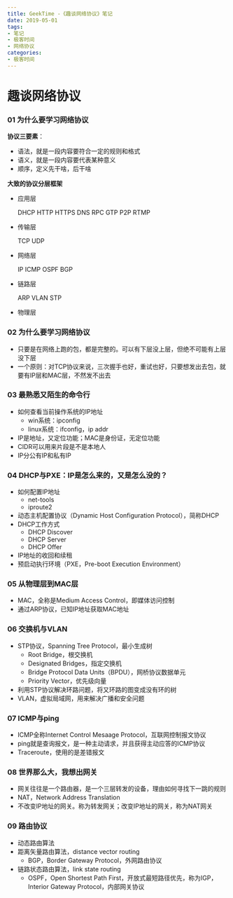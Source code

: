 ```yaml
---
title: GeekTime -《趣谈网络协议》笔记
date: 2019-05-01
tags:
- 笔记
- 极客时间
- 网络协议
categories:
- 极客时间
---
```


# 趣谈网络协议

### 01 为什么要学习网络协议

**协议三要素**：

- 语法，就是一段内容要符合一定的规则和格式
- 语义，就是一段内容要代表某种意义
- 顺序，定义先干啥，后干啥

**大致的协议分层框架**

- 应用层

  DHCP HTTP HTTPS DNS RPC GTP P2P RTMP

- 传输层

  TCP UDP

- 网络层

  IP ICMP OSPF BGP

- 链路层

  ARP VLAN STP

- 物理层

### 02 为什么要学习网络协议

- 只要是在网络上跑的包，都是完整的。可以有下层没上层，但绝不可能有上层没下层
- 一个原则：对TCP协议来说，三次握手也好，重试也好，只要想发出去包，就要有IP层和MAC层，不然发不出去

### 03 最熟悉又陌生的命令行

- 如何查看当前操作系统的IP地址
  - win系统：ipconfig
  - linux系统：ifconfig，ip addr
- IP是地址，又定位功能；MAC是身份证，无定位功能
- CIDR可以用来片段是不是本地人
- IP分公有IP和私有IP

### 04 DHCP与PXE：IP是怎么来的，又是怎么没的？

- 如何配置IP地址
  - net-tools
  - iproute2
- 动态主机配置协议（Dynamic Host Configuration Protocol），简称DHCP
- DHCP工作方式
  - DHCP Discover
  - DHCP Server
  - DHCP Offer
- IP地址的收回和续租
- 预启动执行环境（PXE，Pre-boot Execution Environment）

### 05 从物理层到MAC层

- MAC，全称是Medium Access Control，即媒体访问控制
- 通过ARP协议，已知IP地址获取MAC地址

### 06 交换机与VLAN

- STP协议，Spanning Tree Protocol，最小生成树
  - Root Bridge，根交换机
  - Designated Bridges，指定交换机
  - Bridge Protocol Data Units（BPDU），网桥协议数据单元
  - Priority Vector，优先级向量
- 利用STP协议解决环路问题，将又环路的图变成没有环的树
- VLAN，虚拟局域网，用来解决广播和安全问题

### 07 ICMP与ping

- ICMP全称Internet Control Mesaage Protocol，互联网控制报文协议
- ping就是查询报文，是一种主动请求，并且获得主动应答的ICMP协议
- Traceroute，使用的是差错报文

### 08 世界那么大，我想出网关

- 网关往往是一个路由器，是一个三层转发的设备，理由如何寻找下一跳的规则
- NAT，Network Address Translation
- 不改变IP地址的网关。称为转发网关；改变IP地址的网关，称为NAT网关

### 09 路由协议

- 动态路由算法
- 距离矢量路由算法，distance vector routing
  - BGP，Border Gateway Protocol，外网路由协议
- 链路状态路由算法，link state routing
  - OSPF，Open Shortest Path First，开放式最短路径优先，称为IGP，Interior Gateway Protocol，内部网关协议